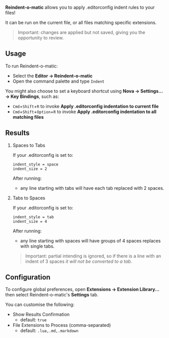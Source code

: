 **Reindent-o-matic** allows you to apply .editorconfig indent rules to your files!

It can be run on the current file, or all files matching specific extensions.

> Important: changes are applied but not saved, giving you the opportunity to review.

## Usage

To run Reindent-o-matic:

- Select the **Editor → Reindent-o-matic**
- Open the command palette and type `Indent` 

You might also choose to set a keyboard shortcut using **Nova → Settings... → Key Bindings**, such as:

- `Cmd`+`Shift`+`R` to invoke **Apply .editorconfig indentation to current file**
- `Cmd`+`Shift`+`Option`+`R` to invoke **Apply .editorconfig indentation to all matching files**

## Results

1. Spaces to Tabs

	If your .editorconfig is set to:

	```
	indent_style = space
	indent_size = 2
	```

	After running:
	
	- any line starting with tabs will have each tab replaced with 2 spaces.

2. Tabs to Spaces

	If your .editorconfig is set to:

	```
	indent_style = tab
	indent_size = 4
	```

	After running:
	
	- any line starting with spaces will have groups of 4 spaces replaces with single tabs.

	> Important: partial intending is ignored, so if there is a line with an indent of 3 spaces _it will not be converted to a tab_.

## Configuration

To configure global preferences, open **Extensions → Extension Library...** then select Reindent-o-matic's **Settings** tab.

You can customise the following:

- Show Results Confirmation
	- default: `true`
- File Extensions to Process (comma-separated)
	- default: `.lua,.md,.markdown`
